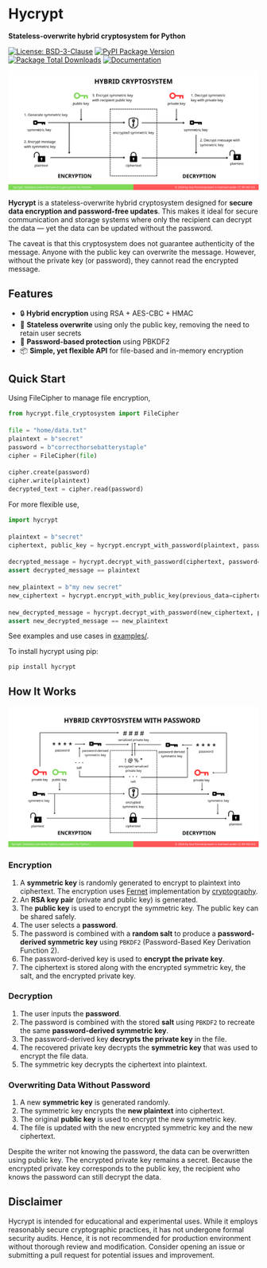 # Hycrypt
**Stateless-overwrite hybrid cryptosystem for Python**

[![License: BSD-3-Clause](https://img.shields.io/badge/License-BSD--3--Clause-brightgreen.svg)](https://opensource.org/license/BSD-3-clause)
[![PyPI Package Version](https://img.shields.io/pypi/v/hycrypt?label=pypi%20package&color=a190ff)](https://pypi.org/project/hycrypt/)
[![Package Total Downloads](https://img.shields.io/pepy/dt/hycrypt)](https://pepy.tech/projects/hycrypt)
[![Documentation](https://img.shields.io/badge/Docs-github.io-blue)](https://p-sira.github.io/hycrypt/)

![Hybrid cryptosystem diagram](https://github.com/p-sira/hycrypt/blob/main/images/hybrid-cs.svg?raw=true")

**Hycrypt** is a stateless-overwrite hybrid cryptosystem designed for **secure data encryption and password-free updates**. This makes it ideal for secure communication and storage systems where only the recipient can decrypt the data — yet the data can be updated without the password.

The caveat is that this cryptosystem does not guarantee authenticity of the message. Anyone with the public key can overwrite the message. However, without the private key (or password), they cannot read the encrypted message.

## Features

- 🔒 **Hybrid encryption** using RSA + AES-CBC + HMAC
- 🔁 **Stateless overwrite** using only the public key, removing the need to retain user secrets
- 🔑 **Password-based protection** using PBKDF2
- 📦 **Simple, yet flexible API** for file-based and in-memory encryption

## Quick Start

Using FileCipher to manage file encryption,
```python
from hycrypt.file_cryptosystem import FileCipher

file = "home/data.txt"
plaintext = b"secret"
password = b"correcthorsebatterystaple"
cipher = FileCipher(file)

cipher.create(password)
cipher.write(plaintext)
decrypted_text = cipher.read(password)
```

For more flexible use,
```python
import hycrypt

plaintext = b"secret"
ciphertext, public_key = hycrypt.encrypt_with_password(plaintext, password=b"password1")

decrypted_message = hycrypt.decrypt_with_password(ciphertext, password=b"password1")
assert decrypted_message == plaintext

new_plaintext = b"my new secret"
new_ciphertext = hycrypt.encrypt_with_public_key(previous_data=ciphertext, plaintext=new_plaintext, public_key=public_key)

new_decrypted_message = hycrypt.decrypt_with_password(new_ciphertext, password=b"password1")
assert new_decrypted_message == new_plaintext
```

See examples and use cases in [examples/](https://github.com/p-sira/hycrypt/tree/main/examples).

To install hycrypt using pip:
```
pip install hycrypt
```

## How It Works

![Hybrid cryptosystem with password](https://github.com/p-sira/hycrypt/blob/main/images/hybrid-cs-with-password.svg?raw=true")

### Encryption
1. A **symmetric key** is randomly generated to encrypt to plaintext into ciphertext. The encryption uses [Fernet](https://cryptography.io/en/latest/fernet/) implementation by [cryptography](https://github.com/pyca/cryptography).
2. An **RSA key pair** (private and public key) is generated.
3. The **public key** is used to encrypt the symmetric key. The public key can be shared safely.
4. The user selects a **password**.
5. The password is combined with a **random salt** to produce a **password-derived symmetric key** using `PBKDF2` (Password-Based Key Derivation Function 2).
6. The password-derived key is used to **encrypt the private key**.
7. The ciphertext is stored along with the encrypted symmetric key, the salt, and the encrypted private key.

### Decryption
1. The user inputs the **password**.
2. The password is combined with the stored **salt** using `PBKDF2` to recreate the same **password-derived symmetric key**.
3. The password-derived key **decrypts the private key** in the file.
4. The recovered private key decrypts the **symmetric key** that was used to encrypt the file data.
5. The symmetric key decrypts the ciphertext into plaintext.

### Overwriting Data Without Password
1. A new **symmetric key** is generated randomly.
2. The symmetric key encrypts the **new plaintext** into ciphertext.
3. The original **public key** is used to encrypt the new symmetric key.
4. The file is updated with the new encrypted symmetric key and the new ciphertext.

Despite the writer not knowing the password, the data can be overwritten using public key. The encrypted private key remains a secret. Because the encrypted private key corresponds to the public key, the recipient who knows the password can still decrypt the data.

## Disclaimer
Hycrypt is intended for educational and experimental uses. While it employs reasonably secure cryptographic practices, it has not undergone formal security audits. Hence, it is not recommended for production environment without thorough review and modification. Consider opening an issue or submitting a pull request for potential issues and improvement.